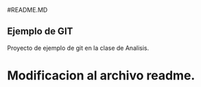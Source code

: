 #README.MD  

## Ejemplo de GIT

Proyecto de ejemplo de git en la clase de Analisis.

# Modificacion al archivo readme.